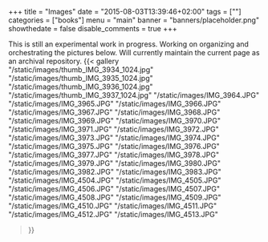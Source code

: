 +++
title = "Images"
date = "2015-08-03T13:39:46+02:00"
tags = [""]
categories = ["books"]
menu = "main"
banner = "banners/placeholder.png"
showthedate = false
disable_comments = true
+++

This is still an experimental work in progress. Working on organizing and orchestrating the pictures below. Will currently maintain the current page as an archival repository.
{{< gallery
"/static/images/thumb_IMG_3934_1024.jpg"
"/static/images/thumb_IMG_3935_1024.jpg"
"/static/images/thumb_IMG_3936_1024.jpg"
"/static/images/thumb_IMG_3937_1024.jpg"
"/static/images/IMG_3964.JPG"
"/static/images/IMG_3965.JPG"
"/static/images/IMG_3966.JPG"
"/static/images/IMG_3967.JPG"
"/static/images/IMG_3968.JPG"
"/static/images/IMG_3969.JPG"
"/static/images/IMG_3970.JPG"
"/static/images/IMG_3971.JPG"
"/static/images/IMG_3972.JPG"
"/static/images/IMG_3973.JPG"
"/static/images/IMG_3974.JPG"
"/static/images/IMG_3975.JPG"
"/static/images/IMG_3976.JPG"
"/static/images/IMG_3977.JPG"
"/static/images/IMG_3978.JPG"
"/static/images/IMG_3979.JPG"
"/static/images/IMG_3980.JPG"
"/static/images/IMG_3982.JPG"
"/static/images/IMG_3983.JPG"
"/static/images/IMG_4504.JPG"
"/static/images/IMG_4505.JPG"
"/static/images/IMG_4506.JPG"
"/static/images/IMG_4507.JPG"
"/static/images/IMG_4508.JPG"
"/static/images/IMG_4509.JPG"
"/static/images/IMG_4510.JPG"
"/static/images/IMG_4511.JPG"
"/static/images/IMG_4512.JPG"
"/static/images/IMG_4513.JPG"

 >}}
